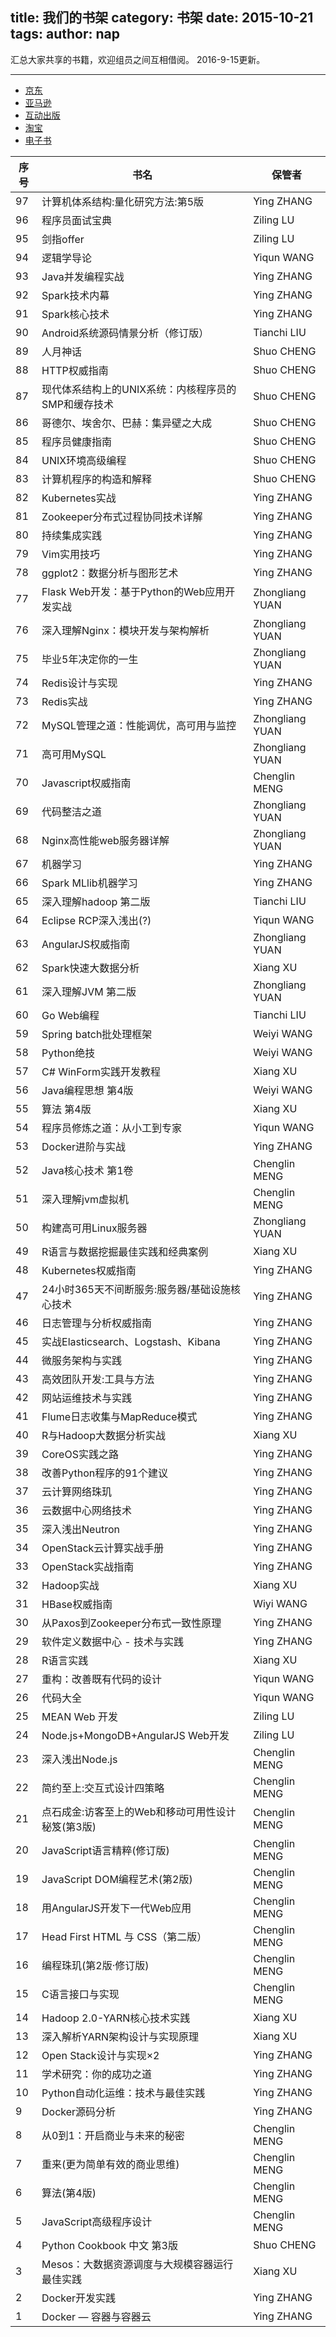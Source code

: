 title: 我们的书架
category: 书架
date: 2015-10-21
tags:
author: nap
---
汇总大家共享的书籍，欢迎组员之间互相借阅。
2016-9-15更新。

<!--more-->

---

- [京东](http://www.jd.com/)
- [亚马逊](http://www.amazon.cn/)
- [互动出版](http://www.china-pub.com/)
- [淘宝](http://www.taobao.com/)
- [电子书](http://www.salttiger.com/)


|序号| 书名                                                 | 保管者          |
|----|------------------------------------------------------|-----------------|
| 97 | 计算机体系结构:量化研究方法:第5版                    | Ying ZHANG      |
| 96 | 程序员面试宝典                                       | Ziling LU       |
| 95 | 剑指offer                                            | Ziling LU       |
| 94 | 逻辑学导论                                           | Yiqun WANG      |
| 93 | Java并发编程实战                                     | Ying ZHANG      |
| 92 | Spark技术内幕                                        | Ying ZHANG      |
| 91 | Spark核心技术                                        | Ying ZHANG      |
| 90 | Android系统源码情景分析（修订版）                    | Tianchi LIU     |
| 89 | 人月神话                                             | Shuo CHENG      |
| 88 | HTTP权威指南                                         | Shuo CHENG      |
| 87 | 现代体系结构上的UNIX系统：内核程序员的SMP和缓存技术  | Shuo CHENG      |
| 86 | 哥德尔、埃舍尔、巴赫：集异壁之大成                   | Shuo CHENG      |
| 85 | 程序员健康指南                                       | Shuo CHENG      |
| 84 | UNIX环境高级编程                                     | Shuo CHENG      |
| 83 | 计算机程序的构造和解释                               | Shuo CHENG      |
| 82 | Kubernetes实战                                       | Ying ZHANG      |
| 81 | Zookeeper分布式过程协同技术详解                      | Ying ZHANG      |
| 80 | 持续集成实践                                         | Ying ZHANG      |
| 79 | Vim实用技巧                                          | Ying ZHANG      |
| 78 | ggplot2：数据分析与图形艺术                          | Ying ZHANG      |
| 77 | Flask Web开发：基于Python的Web应用开发实战           | Zhongliang YUAN |
| 76 | 深入理解Nginx：模块开发与架构解析                    | Zhongliang YUAN |
| 75 | 毕业5年决定你的一生                                  | Zhongliang YUAN |
| 74 | Redis设计与实现                                      | Ying ZHANG      |
| 73 | Redis实战                                            | Ying ZHANG      |
| 72 | MySQL管理之道：性能调优，高可用与监控                | Zhongliang YUAN |
| 71 | 高可用MySQL                                          | Zhongliang YUAN |
| 70 | Javascript权威指南                                   | Chenglin MENG   |
| 69 | 代码整洁之道                                         | Zhongliang YUAN |
| 68 | Nginx高性能web服务器详解                             | Zhongliang YUAN |
| 67 | 机器学习                                             | Ying ZHANG      |
| 66 | Spark MLlib机器学习                                  | Ying ZHANG      |
| 65 | 深入理解hadoop 第二版                                | Tianchi LIU     |
| 64 | Eclipse RCP深入浅出(?)                               | Yiqun WANG      |
| 63 | AngularJS权威指南                                    | Zhongliang YUAN |
| 62 | Spark快速大数据分析                                  | Xiang XU        |
| 61 | 深入理解JVM 第二版                                   | Zhongliang YUAN |
| 60 | Go Web编程                                           | Tianchi LIU     |
| 59 | Spring batch批处理框架                               | Weiyi WANG      |
| 58 | Python绝技                                           | Weiyi WANG      |
| 57 | C# WinForm实践开发教程                               | Xiang XU        |
| 56 | Java编程思想 第4版                                   | Weiyi WANG      |
| 55 | 算法 第4版                                           | Xiang XU        |
| 54 | 程序员修炼之道：从小工到专家                         | Yiqun WANG      |
| 53 | Docker进阶与实战                                     | Ying ZHANG      |
| 52 | Java核心技术 第1卷                                   | Chenglin MENG   |
| 51 | 深入理解jvm虚拟机                                    | Chenglin MENG   |
| 50 | 构建高可用Linux服务器                                | Zhongliang YUAN |
| 49 | R语言与数据挖掘最佳实践和经典案例                    | Xiang XU        |
| 48 | Kubernetes权威指南                                   | Ying ZHANG      |
| 47 | 24小时365天不间断服务:服务器/基础设施核心技术        | Ying ZHANG      |
| 46 | 日志管理与分析权威指南                               | Ying ZHANG      |
| 45 | 实战Elasticsearch、Logstash、Kibana                  | Ying ZHANG      |
| 44 | 微服务架构与实践                                     | Ying ZHANG      |  
| 43 | 高效团队开发:工具与方法                              | Ying ZHANG      |   
| 42 | 网站运维技术与实践                                   | Ying ZHANG      |  
| 41 | Flume日志收集与MapReduce模式                         | Ying ZHANG      |
| 40 | R与Hadoop大数据分析实战                              | Xiang XU        |
| 39 | CoreOS实践之路                                       | Ying ZHANG      |
| 38 | 改善Python程序的91个建议                             | Ying ZHANG      |
| 37 | 云计算网络珠玑                                       | Ying ZHANG      |
| 36 | 云数据中心网络技术                                   | Ying ZHANG      |
| 35 | 深入浅出Neutron                                      | Ying ZHANG      |
| 34 | OpenStack云计算实战手册                              | Ying ZHANG      |
| 33 | OpenStack实战指南                                    | Ying ZHANG      |
| 32 | Hadoop实战                                           | Xiang XU        |
| 31 | HBase权威指南                                        | Wiyi WANG       |
| 30 | 从Paxos到Zookeeper分布式一致性原理                   | Ying ZHANG      |
| 29 | 软件定义数据中心 - 技术与实践                        | Ying ZHANG      |
| 28 | R语言实践                                            | Xiang XU        |
| 27 | 重构：改善既有代码的设计                             | Yiqun WANG      |
| 26 | 代码大全                                             | Yiqun WANG      |
| 25 | MEAN Web 开发                                        | Ziling LU       |
| 24 | Node.js+MongoDB+AngularJS Web开发                    | Ziling LU       |
| 23 | 深入浅出Node.js                                      | Chenglin MENG   |
| 22 | 简约至上:交互式设计四策略                            | Chenglin MENG   |
| 21 | 点石成金:访客至上的Web和移动可用性设计秘笈(第3版)    | Chenglin MENG   |
| 20 | JavaScript语言精粹(修订版)                           | Chenglin MENG   |
| 19 | JavaScript DOM编程艺术(第2版)                        | Chenglin MENG   |
| 18 | 用AngularJS开发下一代Web应用                         | Chenglin MENG   |
| 17 | Head First HTML 与 CSS（第二版）                     | Chenglin MENG   |
| 16 | 编程珠玑(第2版·修订版)                               | Chenglin MENG   |
| 15 | C语言接口与实现                                      | Chenglin MENG   |
| 14 | Hadoop 2.0-YARN核心技术实践                          | Xiang XU        |
| 13 | 深入解析YARN架构设计与实现原理                       | Xiang XU        |
| 12 | Open Stack设计与实现×2                               | Ying ZHANG      |
| 11 | 学术研究：你的成功之道                               | Ying ZHANG      |
| 10 | Python自动化运维：技术与最佳实践                     | Ying ZHANG      |
| 9  | Docker源码分析                                       | Ying ZHANG      |
| 8  | 从0到1：开启商业与未来的秘密                         | Chenglin MENG   |
| 7  | 重来(更为简单有效的商业思维)                         | Chenglin MENG   |
| 6  | 算法(第4版)                                          | Chenglin MENG   |
| 5  | JavaScript高级程序设计                               | Chenglin MENG   |
| 4  | Python Cookbook 中文 第3版                           | Shuo CHENG      |
| 3  | Mesos：大数据资源调度与大规模容器运行最佳实践        | Xiang XU        |
| 2  | Docker开发实践                                       | Ying ZHANG      |
| 1  | Docker — 容器与容器云                                | Ying ZHANG      |
